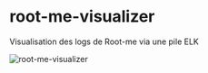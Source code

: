 # root-me-visualizer
Visualisation des logs de Root-me via une pile ELK

![root-me-visualizer](https://user-images.githubusercontent.com/12548183/158899873-4a0c7f5a-894a-42a2-bfb3-ba99226d6651.png)
